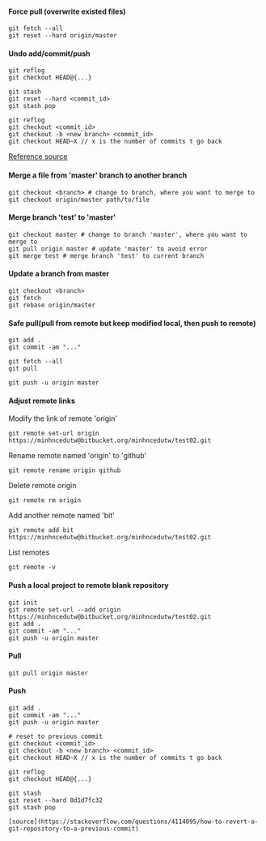 
#### **Force** pull (overwrite existed files)
```commandline
git fetch --all
git reset --hard origin/master
```

#### **Undo** add/commit/push
```commandline
git reflog
git checkout HEAD@{...}
```
```commandline
git stash
git reset --hard <commit_id>
git stash pop
```
```commandline
git reflog
git checkout <commit_id>
git checkout -b <new branch> <commit_id>
git checkout HEAD~X // x is the number of commits t go back
```
[Reference source](https://stackoverflow.com/questions/4114095/how-to-revert-a-git-repository-to-a-previous-commit)


#### Merge a file from 'master' branch to another branch
```commandline
git checkout <branch> # change to branch, where you want to merge to
git checkout origin/master path/to/file
```

#### Merge branch 'test' to 'master'
```commandline
git checkout master # change to branch 'master', where you want to merge to
git pull origin master # update 'master' to avoid error
git merge test # merge branch 'test' to current branch
```

#### Update a branch from master
```commandline
git checkout <branch>
git fetch
git rebase origin/master
```

#### Safe pull(pull from remote but keep modified local, then push to remote)
```commandline
git add .
git commit -am "..."

git fetch --all
git pull

git push -u origin master
```

#### Adjust remote links
Modify the link of remote 'origin'
```commandline
git remote set-url origin https://minhncedutw@bitbucket.org/minhncedutw/test02.git
```
Rename remote named 'origin' to 'github'
```commandline
git remote rename origin github
```
Delete remote origin
```commandline
git remote rm origin
```
Add another remote named 'bit'
```commandline
git remote add bit https://minhncedutw@bitbucket.org/minhncedutw/test02.git
```
List remotes
```commandline
git remote -v
```

#### Push a local project to remote blank repository
```commandline
git init
git remote set-url --add origin https://minhncedutw@bitbucket.org/minhncedutw/test02.git
git add .
git commit -am "..."
git push -u origin master
```

#### Pull
```commandline
git pull origin master
```

#### Push
```commandline
git add .
git commit -am "..."
git push -u origin master
```

```commandline
# reset to previous commit
git checkout <commit_id>
git checkout -b <new branch> <commit_id>
git checkout HEAD~X // x is the number of commits t go back

git reflog
git checkout HEAD@{...}

git stash
git reset --hard 0d1d7fc32
git stash pop

[source](https://stackoverflow.com/questions/4114095/how-to-revert-a-git-repository-to-a-previous-commit)
```